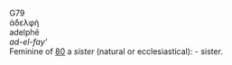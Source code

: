 G79  
ἀδελφή  
adelphē  
*ad-el-fay‘*  
Feminine of [80](g0080) a *sister* (natural or ecclesiastical): -
sister.  
